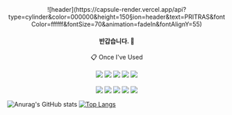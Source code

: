 <div align="center">
![header](https://capsule-render.vercel.app/api?type=cylinder&color=000000&height=150&section=header&text=PRITRAS&fontColor=ffffff&fontSize=70&animation=fadeIn&fontAlignY=55)
 </div>

<div align="center">
	<h4>반갑습니다. 👋</h4>
 </div>
 
<div align="center">
  📋 Once I've Used
</div>
<br />
<div align="center">
	<img src="https://img.shields.io/badge/MySQL-4479A1?style=for-the-badge&logo=MySQL&logoColor=white">
	<img src="https://img.shields.io/badge/github-181717?style=for-the-badge&logo=github&logoColor=white">
	<img src="https://img.shields.io/badge/JavaScript-F7DF1E?style=for-the-badge&logo=JavaScript&logoColor=white">
	<img src="https://img.shields.io/badge/HTML5-E34F26?style=for-the-badge&logo=HTML5&logoColor=white">
	<img src="https://img.shields.io/badge/CSS3-1572B6?style=for-the-badge&logo=CSS3&logoColor=white"> 
	<br><br>
	<img src="https://img.shields.io/badge/.NET-512BD4?style=for-the-badge&logo=dotenv&logoColor=white">
	<img src="https://img.shields.io/badge/MySQL-4479A1?style=for-the-badge&logo=MySQL&logoColor=white">
	<img src="https://img.shields.io/badge/Eclipse-2C2255?style=for-the-badge&logo=Eclipse%20IDE&logoColor=white">
	<img src="https://img.shields.io/badge/github-181717?style=for-the-badge&logo=github&logoColor=white">
	<img src="https://img.shields.io/badge/VSCode-007ACC?style=for-the-badge&logo=VisualStudioCode&logoColor=white">
</div>

![Anurag's GitHub stats](https://github-readme-stats.vercel.app/api?username=primero-pjh&show_icons=true&theme=radical)
[![Top Langs](https://github-readme-stats.vercel.app/api/top-langs/?username=primero-pjh&layout=compact&theme=dracula)](https://github.com/metleeha)


